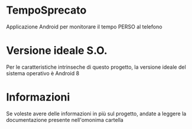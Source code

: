 # TempoSprecato
 Applicazione Android per monitorare il tempo PERSO al telefono
 
 # Versione ideale S.O.
 Per le caratteristiche intrinseche di questo progetto, la versione ideale del sistema operativo è Android 8
 
 # Informazioni
 Se voleste avere delle informazioni in più sul progetto, andate a leggere la documentazione presente nell'omonima cartella
